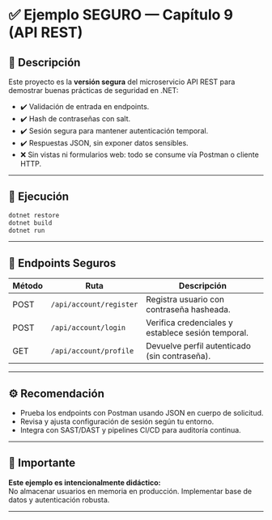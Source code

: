 # ✅ Ejemplo SEGURO — Capítulo 9 (API REST)

## 📌 Descripción

Este proyecto es la **versión segura** del microservicio API REST para demostrar buenas prácticas de seguridad en .NET:

- ✔️ Validación de entrada en endpoints.
- ✔️ Hash de contraseñas con salt.
- ✔️ Sesión segura para mantener autenticación temporal.
- ✔️ Respuestas JSON, sin exponer datos sensibles.
- ❌ Sin vistas ni formularios web: todo se consume vía Postman o cliente HTTP.

---

## 🚀 Ejecución

```bash
dotnet restore
dotnet build
dotnet run
```

---

## 🔗 Endpoints Seguros

| Método | Ruta                   | Descripción                                         |
| ------ | ---------------------- | --------------------------------------------------- |
| POST   | `/api/account/register` | Registra usuario con contraseña hasheada.           |
| POST   | `/api/account/login`    | Verifica credenciales y establece sesión temporal.  |
| GET    | `/api/account/profile`  | Devuelve perfil autenticado (sin contraseña).       |

---

## ⚙️ Recomendación

- Prueba los endpoints con Postman usando JSON en cuerpo de solicitud.
- Revisa y ajusta configuración de sesión según tu entorno.
- Integra con SAST/DAST y pipelines CI/CD para auditoría continua.

---

## 📁 Importante

**Este ejemplo es intencionalmente didáctico:**  
No almacenar usuarios en memoria en producción. Implementar base de datos y autenticación robusta.

---
